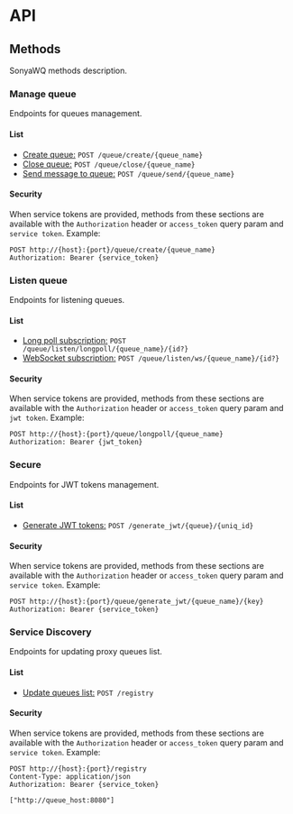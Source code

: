 # API

## Methods

SonyaWQ methods description.

### Manage queue

Endpoints for queues management.

#### List

* [Create queue:](./api/queue/create.md) `POST /queue/create/{queue_name}`
* [Close queue:](./api/queue/close.md) `POST /queue/close/{queue_name}`
* [Send message to queue:](./api/queue/send.md) `POST /queue/send/{queue_name}`

#### Security

When service tokens are provided, methods from these sections are available 
with the `Authorization` header or `access_token` query param and `service token`.
Example:
```http request
POST http://{host}:{port}/queue/create/{queue_name}
Authorization: Bearer {service_token}
```

### Listen queue

Endpoints for listening queues.

#### List

* [Long poll subscription:](./api/queue/longpoll.md) `POST /queue/listen/longpoll/{queue_name}/{id?}`
* [WebSocket subscription:](./api/queue/websocket.md) `POST /queue/listen/ws/{queue_name}/{id?}`

#### Security

When service tokens are provided, methods from these sections are available
with the `Authorization` header or `access_token` query param and `jwt token`.
Example:
```http request
POST http://{host}:{port}/queue/longpoll/{queue_name}
Authorization: Bearer {jwt_token}
```

### Secure

Endpoints for JWT tokens management.

#### List
* [Generate JWT tokens:](./api/queue/jwt.md) `POST /generate_jwt/{queue}/{uniq_id}`

#### Security

When service tokens are provided, methods from these sections are available
with the `Authorization` header or `access_token` query param and `service token`.
Example:
```http request
POST http://{host}:{port}/queue/generate_jwt/{queue_name}/{key}
Authorization: Bearer {service_token}
```

### Service Discovery

Endpoints for updating proxy queues list.

#### List
* [Update queues list:](./api/service_discovery.md) `POST /registry`

#### Security

When service tokens are provided, methods from these sections are available
with the `Authorization` header or `access_token` query param and `service token`.
Example:
```http request
POST http://{host}:{port}/registry
Content-Type: application/json
Authorization: Bearer {service_token}

["http://queue_host:8080"]
```